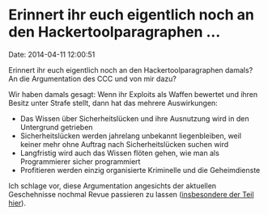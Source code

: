 Erinnert ihr euch eigentlich noch an den Hackertoolparagraphen \...
===================================================================

Date: 2014-04-11 12:00:51

Erinnert ihr euch eigentlich noch an den Hackertoolparagraphen damals?
An die Argumentation des CCC und von mir dazu?

Wir haben damals gesagt: Wenn ihr Exploits als Waffen bewertet und ihren
Besitz unter Strafe stellt, dann hat das mehrere Auswirkungen:

-   Das Wissen über Sicherheitslücken und ihre Ausnutzung wird in den
    Untergrund getrieben
-   Sicherheitslücken werden jahrelang unbekannt liegenbleiben, weil
    keiner mehr ohne Auftrag nach Sicherheitslücken suchen wird
-   Langfristig wird auch das Wissen flöten gehen, wie man als
    Programmierer sicher programmiert
-   Profitieren werden einzig organisierte Kriminelle und die
    Geheimdienste

Ich schlage vor, diese Argumentation angesichts der aktuellen
Geschehnisse nochmal Revue passieren zu lassen ([insbesondere der Teil
hier](http://blog.fefe.de/?ts=adb8bac9)).
